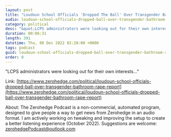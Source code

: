 ```yaml
---
layout: post
title: "Loudoun School Officials 'Dropped The Ball' Over Transgender Bathroom Rape: Report"
audio: loudoun-school-officials-dropped-ball-over-transgender-bathroom-rape-report-0
category: political
desc: "&quot;LCPS administrators were looking out for their own interests...&quot;"
duration: 00:06:31
length: 391
datetime: Thu, 08 Dec 2022 02:20:00 +0000
tags: podcast
guid: loudoun-school-officials-dropped-ball-over-transgender-bathroom-rape-report-0
order: 0
---
```

&quot;LCPS administrators were looking out for their own interests...&quot;

Link: [https://www.zerohedge.com/political/loudoun-school-officials-dropped-ball-over-transgender-bathroom-rape-report](https://www.zerohedge.com/political/loudoun-school-officials-dropped-ball-over-transgender-bathroom-rape-report)

About: The Zerohedge Podcast is a non-commercial, automated program, designed to give people a way to get news from Zerohedge in an audio format.  I am actively working on tweaking and improving the setup to create a better listening experience (October 2022).  Suggestions are welcome: [zerohedgePodcast@outlook.com](mailto:zerohedgePodcast@outlook.com)